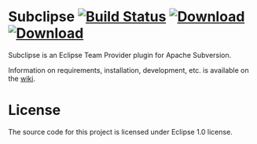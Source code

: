# Subclipse  [![Build Status](https://travis-ci.org/subclipse/subclipse.svg?branch=master)](https://travis-ci.org/subclipse/subclipse) [ ![Download](https://api.bintray.com/packages/subclipse/releases/subclipse/images/download.svg) ](https://bintray.com/subclipse/releases/subclipse/_latestVersion) [ ![Download](https://api.bintray.com/packages/subclipse/snapshots/subclipse/images/download.svg) ](https://bintray.com/subclipse/snapshots/subclipse/_latestVersion)

Subclipse is an Eclipse Team Provider plugin for Apache Subversion. 

Information on requirements, installation, development, etc. is available on the [wiki](https://github.com/subclipse/subclipse/wiki).

# License
The source code for this project is licensed under Eclipse 1.0 license.
